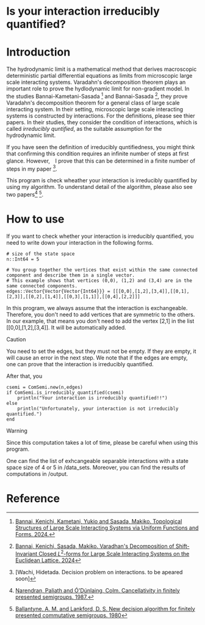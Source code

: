 # Is your interaction irreducibly quantified?

# Introduction
The hydrodynamic limit is a mathematical method that derives macroscopic deterministic partial differential equations as limits from microscopic large scale interacting systems. 
Varadahn's decomposition theorem plays an important role to prove the hydlodynamic limit for non-gradient model. 
In the studies Bannai-Kametani-Sasada [^BKS] and Bannai-Sasada [^BS], they prove Varadahn's decomposition theorem for a general class of large scale interacting system. 
In their setting, microscopic large scale interacting systems is constructed by interactions. 
For the definitions, please see thier papers. 
In their studies, they consider the condition of interactions, which is called *irreducibly quntified*, as the suitable assumption for the hydrodynamic limit.

If you have seen the definition of irreducibly quntifiedness, you might think that confirming this condition requires an infinite number of steps at first glance.
However,　I prove that this can be determined in a finite number of steps in my paper [^W24].

This program is check wheather your interaction is irreducibly quantified by using my algorithm.
To understand detail of the algorithm, please also see two papers[^NO] [^BL].

# How to use

If you want to check whether your interaction is irreducibly quantified, you need to write down your interaction in the following forms.
```
# size of the state space
n::Int64 = 5

# You group together the vertices that exist within the same connected component and describe them in a single vector.
# This example shows that vertices (0,0), (1,2) and (3,4) are in the same connected components.
edges::Vector{Vector{Vector{Int64}}} = [[[0,0],[1,2],[3,4]],[[0,1],[2,3]],[[0,2],[1,4]],[[0,3],[1,1]],[[0,4],[2,2]]]
```

In this program, we always assume that the interaction is exchangeable. 
Therefore, you don't need to add vertices that are symmetric to the others. 
In our example, that means you don't need to add the vertex [2,1] in the list [[0,0],[1,2],[3,4]]. 
It will be automatically added.

> [!CAUTION]
> You need to set the edges, but they must not be empty. If they are empty, it will cause an error in the next step.
> We note that if the edges are empty, one can prove that the interaction is irreducibly quantified.

After that, you 
```
csemi = ComSemi.new(n,edges)
if ComSemi.is_irreducibly_quantified(csemi) 
    println("Your interaction is irreducibly quantified!!")
else
    println("Unfortunately, your interaction is not irreducibly quantified.")
end

```

> [!WARNING]
> Since this computation takes a lot of time, please be careful when using this program.

One can find the list of exhcangeable separable interactions with a state space size of 4 or 5 in /data_sets.
Moreover, you can find the results of computations in /output.

# Reference 
[^BKS]: [Bannai, Kenichi, Kametani, Yukio and Sasada, Makiko. Topological Structures of Large Scale Interacting Systems via Uniform Functions and Forms. 2024.](https://arxiv.org/abs/2009.04699)
[^BS]: [Bannai, Kenichi, Sasada, Makiko. Varadhan's Decomposition of Shift-Invariant Closed $L^2$-forms for Large Scale Interacting Systems on the Euclidean Lattice. 2024](https://arxiv.org/abs/2111.08934)
[^W24]: [Wachi, Hidetada. Decision problem on interactions. to be apeared soon]
[^NO]: [Narendran, Paliath and Ó'Dúnlaing, Colm. Cancellativity in finitely presented semigroups. 1987.](https://www.sciencedirect.com/science/article/pii/S0747717189800288)
[^BL]: [Ballantyne, A. M. and Lankford, D. S. New decision algorithm for finitely presented commutative semigroups. 1980](https://core.ac.uk/download/pdf/82308735.pdf)